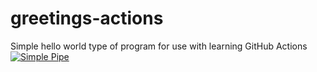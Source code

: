 # greetings-actions
Simple hello world type of program for use with learning GitHub Actions
[![Simple Pipe](https://github.com/jhumphrey/greetings-actions/actions/workflows/simple-pipe.yml/badge.svg)](https://github.com/jhumphrey/greetings-actions/actions/workflows/simple-pipe.yml)
